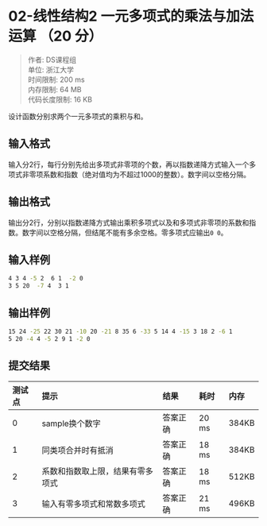 02-线性结构2 一元多项式的乘法与加法运算 （20 分）
==

>作者: DS课程组</br>
单位: 浙江大学</br>
时间限制: 200 ms</br>
内存限制: 64 MB</br>
代码长度限制: 16 KB

设计函数分别求两个一元多项式的乘积与和。

输入格式
--

输入分2行，每行分别先给出多项式非零项的个数，再以指数递降方式输入一个多项式非零项系数和指数（绝对值均为不超过1000的整数）。数字间以空格分隔。

输出格式
--

输出分2行，分别以指数递降方式输出乘积多项式以及和多项式非零项的系数和指数。数字间以空格分隔，但结尾不能有多余空格。零多项式应输出`0 0`。

输入样例
--

```bash
4 3 4 -5 2  6 1  -2 0
3 5 20  -7 4  3 1
```

输出样例
--

```bash
15 24 -25 22 30 21 -10 20 -21 8 35 6 -33 5 14 4 -15 3 18 2 -6 1
5 20 -4 4 -5 2 9 1 -2 0
```

提交结果
--

|测试点|提示|结果|耗时|内存|
|:---|:---|:---|:---|:---|
|0|sample换个数字|答案正确|20 ms|384KB|
|1|同类项合并时有抵消|答案正确|18 ms|384KB|
|2|系数和指数取上限，结果有零多项式|答案正确|18 ms|512KB|
|3|输入有零多项式和常数多项式|答案正确|21 ms|496KB|
